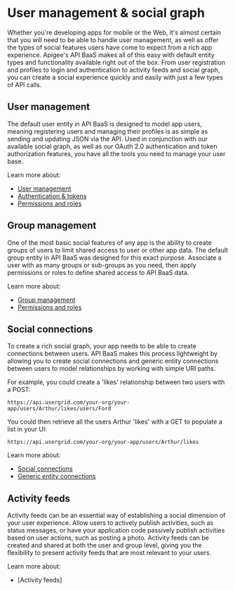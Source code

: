 # User management & social graph
Whether you're developing apps for mobile or the Web, it's almost certain that you will need to be able to handle user management, as well as offer the types of social features users have come to expect from a rich app experience. Apigee's API BaaS makes all of this easy with default entity types and functionality available right out of the box. From user registration and profiles to login and authentication to activity feeds and social graph, you can create a social experience quickly and easily with just a few types of API calls.

## User management
The default user entity in API BaaS is designed to model app users, meaning registering users and managing their profiles is as simple as sending and updating JSON via the API. Used in conjunction with our available social graph, as well as our OAuth 2.0 authentication and token authorization features, you have all the tools you need to manage your user base.

Learn more about:

* [User management](user-management.html)
* [Authentication & tokens](../security-and-auth/app-security.html)
* [Permissions and roles](../security-and-auth/using-permissions.html)

## Group management
One of the most basic social features of any app is the ability to create groups of users to limit shared access to user or other app data. The default group entity in API BaaS was designed for this exact purpose. Associate a user with as many groups or sub-groups as you need, then apply permissions or roles to define shared access to API BaaS data.

Learn more about:

* [Group management](group.md)
* [Permissions and roles](../security-and-auth/using-permissions.html)

## Social connections
To create a rich social graph, your app needs to be able to create connections between users. API BaaS makes this process lightweight by allowing you to create social connections and generic entity connections between users to model relationships by working with simple URI paths.

For example, you could create a 'likes' relationship between two users with a POST:

    https://api.usergrid.com/your-org/your-app/users/Arthur/likes/users/Ford
    
You could then retrieve all the users Arthur 'likes' with a GET to populate a list in your UI:

    https://api.usergrid.com/your-org/your-app/users/Arthur/likes
    
Learn more about:

* [Social connections](user-connections.html)
* [Generic entity connections](../data-storage/relationship.html)

## Activity feeds
Activity feeds can be an essential way of establishing a social dimension of your user experience. Allow users to actively publish activities, such as status messages, or have your application code passively publish activities based on user actions, such as posting a photo. Activity feeds can be created and shared at both the user and group level, giving you the flexibility to present activity feeds that are most relevant to your users.

Learn more about:

* [Activity feeds]
